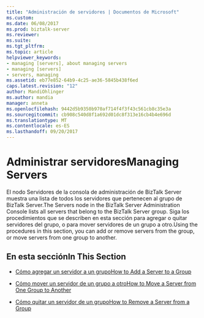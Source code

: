 ```yaml
---
title: "Administración de servidores | Documentos de Microsoft"
ms.custom: 
ms.date: 06/08/2017
ms.prod: biztalk-server
ms.reviewer: 
ms.suite: 
ms.tgt_pltfrm: 
ms.topic: article
helpviewer_keywords:
- managing [servers], about managing servers
- managing [servers]
- servers, managing
ms.assetid: eb77e852-64b9-4c25-ae36-5845b438f6ed
caps.latest.revision: "12"
author: MandiOhlinger
ms.author: mandia
manager: anneta
ms.openlocfilehash: 9442d5b9350b970af714f4f3f43c561cb8c35e3a
ms.sourcegitcommit: cb908c540d8f1a692d01dc8f313e16cb4b4e696d
ms.translationtype: MT
ms.contentlocale: es-ES
ms.lasthandoff: 09/20/2017
---
```

# <a name="managing-servers"></a><span data-ttu-id="d49e8-102">Administrar servidores</span><span class="sxs-lookup"><span data-stu-id="d49e8-102">Managing Servers</span></span>
<span data-ttu-id="d49e8-103">El nodo Servidores de la consola de administración de BizTalk Server muestra una lista de todos los servidores que pertenecen al grupo de BizTalk Server.</span><span class="sxs-lookup"><span data-stu-id="d49e8-103">The Servers node in the BizTalk Server Administration Console lists all servers that belong to the BizTalk Server group.</span></span> <span data-ttu-id="d49e8-104">Siga los procedimientos que se describen en esta sección para agregar o quitar servidores del grupo, o para mover servidores de un grupo a otro.</span><span class="sxs-lookup"><span data-stu-id="d49e8-104">Using the procedures in this section, you can add or remove servers from the group, or move servers from one group to another.</span></span>  
  
## <a name="in-this-section"></a><span data-ttu-id="d49e8-105">En esta sección</span><span class="sxs-lookup"><span data-stu-id="d49e8-105">In This Section</span></span>  
  
-   [<span data-ttu-id="d49e8-106">Cómo agregar un servidor a un grupo</span><span class="sxs-lookup"><span data-stu-id="d49e8-106">How to Add a Server to a Group</span></span>](../core/how-to-add-a-server-to-a-group.md)  
  
-   [<span data-ttu-id="d49e8-107">Cómo mover un servidor de un grupo a otro</span><span class="sxs-lookup"><span data-stu-id="d49e8-107">How to Move a Server from One Group to Another</span></span>](../core/how-to-move-a-server-from-one-group-to-another.md)  
  
-   [<span data-ttu-id="d49e8-108">Cómo quitar un servidor de un grupo</span><span class="sxs-lookup"><span data-stu-id="d49e8-108">How to Remove a Server from a Group</span></span>](../core/how-to-remove-a-server-from-a-group.md)